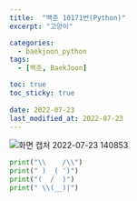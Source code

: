 ```yaml
---
title:  "백준 10171번(Python)"
excerpt: "고양이"

categories:
  - baekjoon_python
tags:
  - [백준, BaekJoon]

toc: true
toc_sticky: true
 
date: 2022-07-23
last_modified_at: 2022-07-23
---
```


![화면 캡처 2022-07-23 140853](https://user-images.githubusercontent.com/106606698/180591306-3d389306-e7ef-4e2e-ae94-be84de1bde9b.png)

```python
print("\\    /\\")
print(" )  ( ')")
print("(  /  )")
print(" \\(__)|")
```
